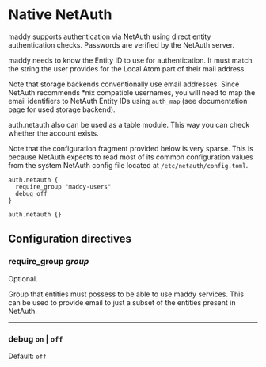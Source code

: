 # Native NetAuth

maddy supports authentication via NetAuth using direct entity
authentication checks.  Passwords are verified by the NetAuth server.

maddy needs to know the Entity ID to use for authentication.  It must
match the string the user provides for the Local Atom part of their
mail address.

Note that storage backends conventionally use email addresses.  Since
NetAuth recommends *nix compatible usernames, you will need to map the
email identifiers to NetAuth Entity IDs using `auth_map` (see
documentation page for used storage backend).

auth.netauth also can be used as a table module.  This way you can
check whether the account exists.

Note that the configuration fragment provided below is very sparse.
This is because NetAuth expects to read most of its common
configuration values from the system NetAuth config file located at
`/etc/netauth/config.toml`.

```
auth.netauth {
  require_group "maddy-users"
  debug off
}
```

```
auth.netauth {}
```

## Configuration directives

### require_group _group_

Optional.

Group that entities must possess to be able to use maddy services.
This can be used to provide email to just a subset of the entities
present in NetAuth.

---

### debug `on` | `off`

Default: `off`
